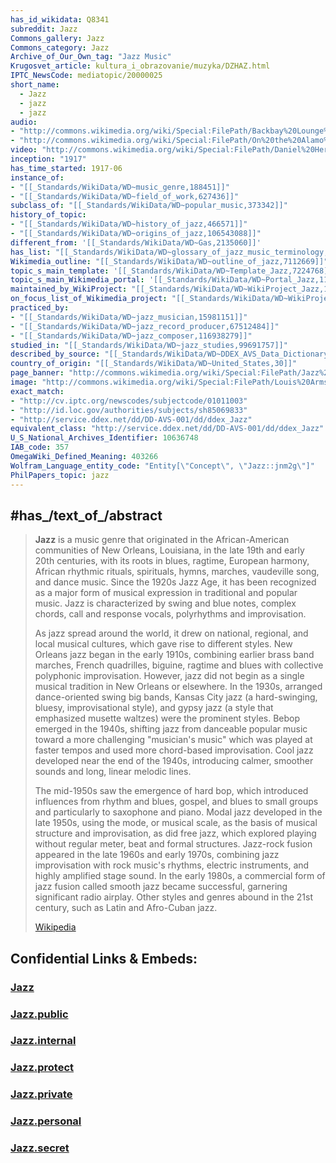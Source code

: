 ```yaml
---
has_id_wikidata: Q8341
subreddit: Jazz
Commons_gallery: Jazz
Commons_category: Jazz
Archive_of_Our_Own_tag: "Jazz Music"
Krugosvet_article: kultura_i_obrazovanie/muzyka/DZHAZ.html
IPTC_NewsCode: mediatopic/20000025
short_name:
  - Jazz
  - jazz
  - jazz
audio:
- "http://commons.wikimedia.org/wiki/Special:FilePath/Backbay%20Lounge%20%28ISRC%20USUAN1700068%29.mp3"
- "http://commons.wikimedia.org/wiki/Special:FilePath/On%20the%20Alamo%20%281922%2C%20Benson%20Orchestra%20of%20Chicago%29.mp3"
video: "http://commons.wikimedia.org/wiki/Special:FilePath/Daniel%20Herskedal%20%E2%80%93%20Time%20of%20Water%20%E2%80%93%E2%80%93%20Nature%20cinematography%20of%20Svahken%20Sijte%20%28Svahken%20reindeer%20district%29%2C%20Femunden%20National%20Park%2C%20Norway.webm"
inception: "1917"
has_time_started: 1917-06 
instance_of:
- "[[_Standards/WikiData/WD~music_genre,188451]]"
- "[[_Standards/WikiData/WD~field_of_work,627436]]"
subclass_of: "[[_Standards/WikiData/WD~popular_music,373342]]"
history_of_topic:
- "[[_Standards/WikiData/WD~history_of_jazz,466571]]"
- "[[_Standards/WikiData/WD~origins_of_jazz,106543088]]"
different_from: '[[_Standards/WikiData/WD~Gas,2135060]]'
has_list: "[[_Standards/WikiData/WD~glossary_of_jazz_music_terminology,3518460]]"
Wikimedia_outline: "[[_Standards/WikiData/WD~outline_of_jazz,7112669]]"
topic_s_main_template: '[[_Standards/WikiData/WD~Template_Jazz,7224768]]'
topic_s_main_Wikimedia_portal: '[[_Standards/WikiData/WD~Portal_Jazz,11032929]]'
maintained_by_WikiProject: "[[_Standards/WikiData/WD~WikiProject_Jazz,13417658]]"
on_focus_list_of_Wikimedia_project: "[[_Standards/WikiData/WD~WikiProject_African_diaspora,15304953]]"
practiced_by:
- "[[_Standards/WikiData/WD~jazz_musician,15981151]]"
- "[[_Standards/WikiData/WD~jazz_record_producer,67512484]]"
- "[[_Standards/WikiData/WD~jazz_composer,116938279]]"
studied_in: "[[_Standards/WikiData/WD~jazz_studies,99691757]]"
described_by_source: "[[_Standards/WikiData/WD~DDEX_AVS_Data_Dictionary_Version_1,106615149]]"
country_of_origin: "[[_Standards/WikiData/WD~United_States,30]]"
page_banner: "http://commons.wikimedia.org/wiki/Special:FilePath/Jazz%20Track%20banner.jpg"
image: "http://commons.wikimedia.org/wiki/Special:FilePath/Louis%20Armstrong%20restored.jpg"
exact_match:
- "http://cv.iptc.org/newscodes/subjectcode/01011003"
- "http://id.loc.gov/authorities/subjects/sh85069833"
- "http://service.ddex.net/dd/DD-AVS-001/dd/ddex_Jazz"
equivalent_class: "http://service.ddex.net/dd/DD-AVS-001/dd/ddex_Jazz"
U_S_National_Archives_Identifier: 10636748
IAB_code: 357
OmegaWiki_Defined_Meaning: 403266
Wolfram_Language_entity_code: "Entity[\"Concept\", \"Jazz::jnm2g\"]"
PhilPapers_topic: jazz
---
```


## #has_/text_of_/abstract 

> **Jazz** is a music genre that originated in the African-American communities of New Orleans, Louisiana, in the late 19th and early 20th centuries, with its roots in blues, ragtime, European harmony, African rhythmic rituals, spirituals, hymns, marches, vaudeville song, and dance music. Since the 1920s Jazz Age, it has been recognized as a major form of musical expression in traditional and popular music. Jazz is characterized by swing and blue notes, complex chords, call and response vocals, polyrhythms and improvisation.
>
> As jazz spread around the world, it drew on national, regional, and local musical cultures, which gave rise to different styles. New Orleans jazz began in the early 1910s, combining earlier brass band marches, French quadrilles, biguine, ragtime and blues with collective polyphonic improvisation. However, jazz did not begin as a single musical tradition in New Orleans or elsewhere. In the 1930s, arranged dance-oriented swing big bands, Kansas City jazz (a hard-swinging, bluesy, improvisational style), and gypsy jazz (a style that emphasized musette waltzes) were the prominent styles. Bebop emerged in the 1940s, shifting jazz from danceable popular music toward a more challenging "musician's music" which was played at faster tempos and used more chord-based improvisation. Cool jazz developed near the end of the 1940s, introducing calmer, smoother sounds and long, linear melodic lines.
>
> The mid-1950s saw the emergence of hard bop, which introduced influences from rhythm and blues, gospel, and blues to small groups and particularly to saxophone and piano. Modal jazz developed in the late 1950s, using the mode, or musical scale, as the basis of musical structure and improvisation, as did free jazz, which explored playing without regular meter, beat and formal structures. Jazz-rock fusion appeared in the late 1960s and early 1970s, combining jazz improvisation with rock music's rhythms, electric instruments, and highly amplified stage sound. In the early 1980s, a commercial form of jazz fusion called smooth jazz became successful, garnering significant radio airplay. Other styles and genres abound in the 21st century, such as Latin and Afro-Cuban jazz.
>
> [Wikipedia](https://en.wikipedia.org/wiki/Jazz) 




## Confidential Links & Embeds: 

### [Jazz](/_Standards/bio/Society/Communication/Music/Music_Genre/Jazz.md) 

### [Jazz.public](/_public/bio/Society/Communication/Music/Music_Genre/Jazz.public.md) 

### [Jazz.internal](/_internal/bio/Society/Communication/Music/Music_Genre/Jazz.internal.md) 

### [Jazz.protect](/_protect/bio/Society/Communication/Music/Music_Genre/Jazz.protect.md) 

### [Jazz.private](/_private/bio/Society/Communication/Music/Music_Genre/Jazz.private.md) 

### [Jazz.personal](/_personal/bio/Society/Communication/Music/Music_Genre/Jazz.personal.md) 

### [Jazz.secret](/_secret/bio/Society/Communication/Music/Music_Genre/Jazz.secret.md)

